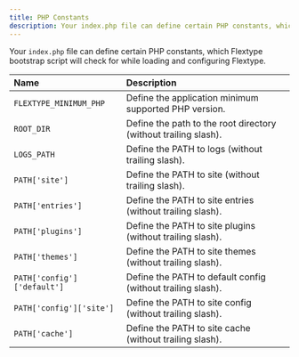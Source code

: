 ```yaml
---
title: PHP Constants
description: Your index.php file can define certain PHP constants, which Flextype bootstrap script will check for while loading and configuring Flextype.
---
```


Your `index.php` file can define certain PHP constants, which Flextype bootstrap script will check for while loading and configuring Flextype.

| Name | Description |
| :------------- | :------------- |
| `FLEXTYPE_MINIMUM_PHP` | Define the application minimum supported PHP version. |
| `ROOT_DIR` | Define the path to the root directory (without trailing slash). |
| `LOGS_PATH` | Define the PATH to logs (without trailing slash). |
| `PATH['site']` | Define the PATH to site (without trailing slash). |
| `PATH['entries']` | Define the PATH to site entries (without trailing slash). |
| `PATH['plugins']` | Define the PATH to site plugins (without trailing slash). |
| `PATH['themes']` | Define the PATH to site themes (without trailing slash). |
| `PATH['config']['default']` | Define the PATH to default config (without trailing slash). |
| `PATH['config']['site']` | Define the PATH to site config (without trailing slash). |
| `PATH['cache']` | Define the PATH to site cache (without trailing slash). |
